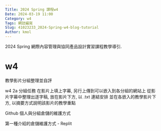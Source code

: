 ```yaml
---
Title: 2024 Spring 課程w4
Date: 2024-03-19 11:00
Category: w4
Tags: 網誌編寫
Slug: 41023233_2024-Spring-w4-blog-tutorial
Author: kmol
---
```


2024 Spring 網際內容管理與協同產品設計實習課程教學導引.

<!-- PELICAN_END_SUMMARY -->
# w4
教學影片分組整理並自評


w4 2a 分組任務
在影片上填上字幕, 另行上傳到可以嵌入到各分組的網站上
從影片字幕中整理出逐字稿, 放在影片下方, 以 .txt 連結安排
並在各嵌入的教學影片下方, 以摘要方式說明該影片的教學重點

Github 個人與分組倉儲的維護方式

第一種介紹的倉儲維護方式 - Replit
